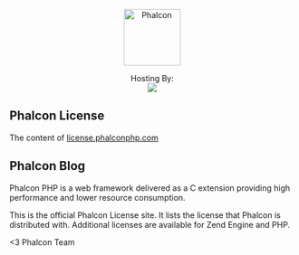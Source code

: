<p align="center"><a href="https://docs.phalconphp.com" target="_blank">
    <img src="https://assets.phalconphp.com/phalcon/images/svg/phalcon-logo-transparent-black.svg" height="100" alt="Phalcon"/>
</a></p>

<p align="center">
    Hosting By:
    <br />
    <a href="https://www.netlify.com">
        <img src="https://www.netlify.com/img/global/badges/netlify-color-accent.svg"/>
    </a>
</p>

## Phalcon License
The content of <a href="https://license.phalconphp.com/">license.phalconphp.com</a>
## Phalcon Blog

Phalcon PHP is a web framework delivered as a C extension providing high performance and lower resource consumption.

This is the official Phalcon License site. It lists the license that Phalcon is distributed with. Additional licenses are available for Zend Engine and PHP.

<3 Phalcon Team
